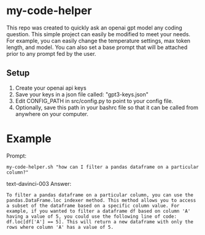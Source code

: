 # my-code-helper

This repo was created to quickly ask an openai gpt model any coding question. This simple project can easily be modified to meet your needs. For example, you can easily change the temperature settings, max token length, and model. You can also set a base prompt that will be attached prior to any prompt fed by the user.

## Setup 
1. Create your openai api keys
2. Save your keys in a json file called: "gpt3-keys.json"
3. Edit CONFIG_PATH in src/config.py to point to your config file.
4. Optionally, save this path in your bashrc file so that it can be called from anywhere on your computer.

# Example

Prompt:
```
my-code-helper.sh "how can I filter a pandas dataframe on a particular column?"
```

text-davinci-003 Answer:
```
To filter a pandas dataframe on a particular column, you can use the pandas.DataFrame.loc indexer method. This method allows you to access a subset of the dataframe based on a specific column value. For example, if you wanted to filter a dataframe df based on column 'A' having a value of 5, you could use the following line of code: df.loc[df['A'] == 5]. This will return a new dataframe with only the rows where column 'A' has a value of 5.
```
